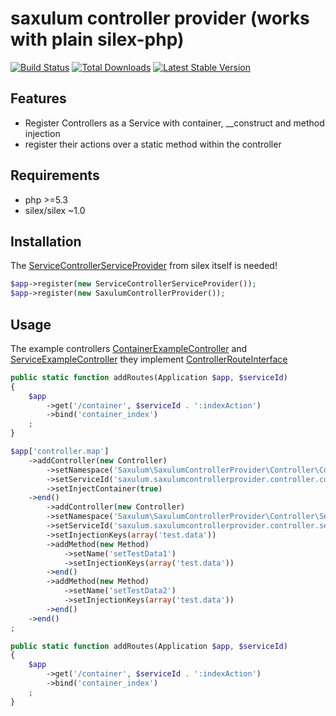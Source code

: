 saxulum controller provider (works with plain silex-php)
========================================================

[![Build Status](https://api.travis-ci.org/saxulum/saxulum-controller-provider.png?branch=master)](https://travis-ci.org/saxulum/saxulum-controller-provider)
[![Total Downloads](https://poser.pugx.org/saxulum/saxulum-controller-provider/downloads.png)](https://packagist.org/packages/saxulum/saxulum-controller-provider)
[![Latest Stable Version](https://poser.pugx.org/saxulum/saxulum-controller-provider/v/stable.png)](https://packagist.org/packages/saxulum/saxulum-controller-provider)

Features
--------

* Register Controllers as a Service with container, __construct and method injection
* register their actions over a static method within the controller

Requirements
------------

* php >=5.3
* silex/silex ~1.0

Installation
------------

The [ServiceControllerServiceProvider][1] from silex itself is needed!

```php
$app->register(new ServiceControllerServiceProvider());
$app->register(new SaxulumControllerProvider());
```

Usage
-----

The example controllers [ContainerExampleController][2] and [ServiceExampleController][3] they implement [ControllerRouteInterface][4]

```php
public static function addRoutes(Application $app, $serviceId)
{
    $app
        ->get('/container', $serviceId . ':indexAction')
        ->bind('container_index')
    ;
}
```

```php
$app['controller.map']
    ->addController(new Controller)
        ->setNamespace('Saxulum\SaxulumControllerProvider\Controller\ContainerExampleController')
        ->setServiceId('saxulum.saxulumcontrollerprovider.controller.containerinjectcontroller')
        ->setInjectContainer(true)
    ->end()
        ->addController(new Controller)
        ->setNamespace('Saxulum\SaxulumControllerProvider\Controller\ServiceExampleController')
        ->setServiceId('saxulum.saxulumcontrollerprovider.controller.serviceController')
        ->setInjectionKeys(array('test.data'))
        ->addMethod(new Method)
            ->setName('setTestData1')
            ->setInjectionKeys(array('test.data'))
        ->end()
        ->addMethod(new Method)
            ->setName('setTestData2')
            ->setInjectionKeys(array('test.data'))
        ->end()
    ->end()
;
```

```php
public static function addRoutes(Application $app, $serviceId)
{
    $app
        ->get('/container', $serviceId . ':indexAction')
        ->bind('container_index')
    ;
}
```

[1]: http://silex.sensiolabs.org/doc/providers/service_controller.html
[2]: https://github.com/saxulum/saxulum-controller-provider/blob/master/src/Saxulum/SaxulumControllerProvider/Controller/ContainerExampleController.php
[3]: https://github.com/saxulum/saxulum-controller-provider/blob/master/src/Saxulum/SaxulumControllerProvider/Controller/ServiceExampleController.php
[4]: https://github.com/saxulum/saxulum-controller-provider/blob/master/src/Saxulum/SaxulumControllerProvider/Controller/ControllerRouteInterface.php